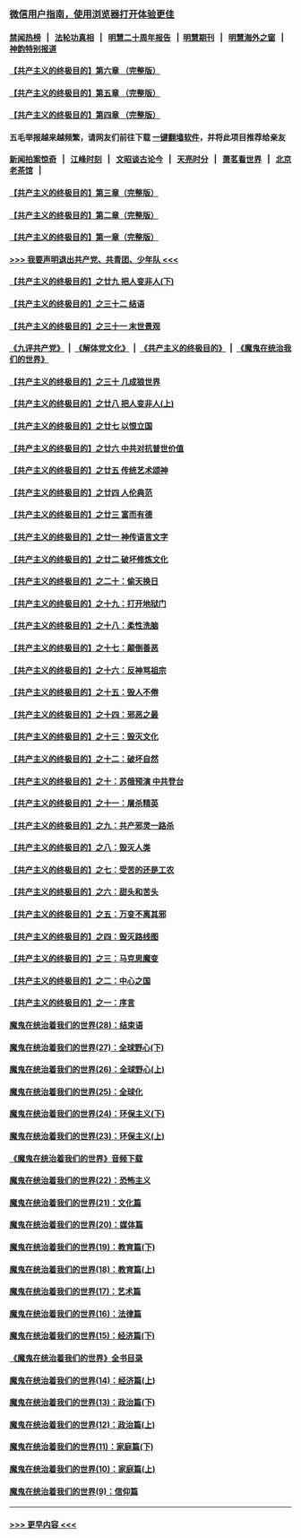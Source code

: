 ### [微信用户指南，使用浏览器打开体验更佳](https://github.com/gfw-breaker/banned-news1/blob/master/indexes/wechat-guide.md?t=0)
#### [禁闻热榜](热点新闻.md?t=0)  &nbsp;&nbsp;|&nbsp;&nbsp; [法轮功真相](https://github.com/gfw-breaker/truth/blob/master/README.md?t=0) &nbsp;&nbsp;|&nbsp;&nbsp; [明慧二十周年报告](https://github.com/gfw-breaker/mh-reports/blob/master/README.md?t=0) &nbsp;&nbsp;|&nbsp;&nbsp;[明慧期刊](https://github.com/gfw-breaker/mh-qikan) &nbsp;&nbsp;|&nbsp;&nbsp; [明慧海外之窗](https://github.com/gfw-breaker/mh-news/blob/master/README.md?t=0) &nbsp;&nbsp;|&nbsp;&nbsp; [神韵特别报道](https://github.com/gfw-breaker/mh-news/blob/master/shenyun.md?t=0)
#### [【共产主义的终极目的】第六章 （完整版）](../pages/nsc422/n11428913.md?t=02150402) 
#### [【共产主义的终极目的】第五章 （完整版）](../pages/nsc422/n11428912.md?t=02150402) 
#### [【共产主义的终极目的】第四章 （完整版）](../pages/nsc422/n11428907.md?t=02150402) 
#### 五毛举报越来越频繁，请网友们前往下载 [一键翻墙软件](https://github.com/gfw-breaker/ssr-accounts)，并将此项目推荐给亲友
#### [新闻拍案惊奇](https://github.com/gfw-breaker/banned-news1/blob/master/pages/link4.md) &nbsp;&nbsp;|&nbsp;&nbsp; [江峰时刻](https://github.com/gfw-breaker/banned-news1/blob/master/pages/link4.md) &nbsp;&nbsp;|&nbsp;&nbsp; [文昭谈古论今](https://github.com/gfw-breaker/banned-news1/blob/master/pages/link4.md) &nbsp;&nbsp;|&nbsp;&nbsp; [天亮时分](https://github.com/gfw-breaker/banned-news1/blob/master/pages/link4.md) &nbsp;&nbsp;|&nbsp;&nbsp; [萧茗看世界](https://github.com/gfw-breaker/banned-news1/blob/master/pages/link4.md) &nbsp;&nbsp;|&nbsp;&nbsp; [北京老茶馆](https://github.com/gfw-breaker/banned-news1/blob/master/pages/link4.md) &nbsp;&nbsp;|&nbsp;&nbsp; 
#### [【共产主义的终极目的】第三章（完整版）](../pages/nsc422/n11428848.md?t=02150402) 
#### [【共产主义的终极目的】第二章（完整版）](../pages/nsc422/n11428831.md?t=02150402) 
#### [【共产主义的终极目的】第一章（完整版）](../pages/nsc422/n11417651.md?t=02150402) 
#### [>>> 我要声明退出共产党、共青团、少年队 <<<](https://github.com/begood0513/goodnews/blob/master/quit/letter.md) 
#### [【共产主义的终极目的】之廿九 把人变非人(下)](../pages/nsc422/n11344140.md?t=02150402) 
#### [【共产主义的终极目的】之三十二 结语](../pages/nsc422/n11360535.md?t=02150402) 
#### [【共产主义的终极目的】之三十一 末世景观](../pages/nsc422/n11351129.md?t=02150402) 
#### [《九评共产党》](https://github.com/begood0513/9ping.md/blob/master/README.md) &nbsp;|&nbsp; [《解体党文化》](../../../../jtdwh.md/blob/master/README.md)  &nbsp;|&nbsp; [《共产主义的终极目的》](../../../../gczydzjmd.md/blob/master/README.md) &nbsp;|&nbsp; [《魔鬼在统治我们的世界》](../../../../mgztzwmdsj.md/blob/master/README.md) 
#### [【共产主义的终极目的】之三十 几成狼世界](../pages/nsc422/n11348280.md?t=02150402) 
#### [【共产主义的终极目的】之廿八 把人变非人(上)](../pages/nsc422/n11340492.md?t=02150402) 
#### [【共产主义的终极目的】之廿七 以恨立国](../pages/nsc422/n11336944.md?t=02150402) 
#### [【共产主义的终极目的】之廿六 中共对抗普世价值](../pages/nsc422/n11324785.md?t=02150402) 
#### [【共产主义的终极目的】之廿五 传统艺术颂神](../pages/nsc422/n11296396.md?t=02150402) 
#### [【共产主义的终极目的】之廿四 人伦典范](../pages/nsc422/n11296397.md?t=02150402) 
#### [【共产主义的终极目的】之廿三 富而有德](../pages/nsc422/n11283598.md?t=02150402) 
#### [【共产主义的终极目的】之廿一 神传语言文字](../pages/nsc422/n11263265.md?t=02150402) 
#### [【共产主义的终极目的】之廿二 破坏修炼文化](../pages/nsc422/n11245728.md?t=02150402) 
#### [【共产主义的终极目的】之二十：偷天换日](../pages/nsc422/n11238846.md?t=02150402) 
#### [【共产主义的终极目的】之十九：打开地狱门](../pages/nsc422/n11206376.md?t=02150402) 
#### [【共产主义的终极目的】之十八：柔性洗脑](../pages/nsc422/n11199994.md?t=02150402) 
#### [【共产主义的终极目的】之十七：颠倒善恶](../pages/nsc422/n11179782.md?t=02150402) 
#### [【共产主义的终极目的】之十六：反神骂祖宗](../pages/nsc422/n11166798.md?t=02150402) 
#### [【共产主义的终极目的】之十五：毁人不倦](../pages/nsc422/n11166792.md?t=02150402) 
#### [【共产主义的终极目的】之十四：邪恶之最](../pages/nsc422/n11150249.md?t=02150402) 
#### [【共产主义的终极目的】之十三：毁灭文化](../pages/nsc422/n11135227.md?t=02150402) 
#### [【共产主义的终极目的】之十二：破坏自然](../pages/nsc422/n11135214.md?t=02150402) 
#### [【共产主义的终极目的】之十：苏俄预演 中共登台](../pages/nsc422/n11118424.md?t=02150402) 
#### [【共产主义的终极目的】之十一：屠杀精英](../pages/nsc422/n11118442.md?t=02150402) 
#### [【共产主义的终极目的】之九：共产邪灵一路杀](../pages/nsc422/n11114139.md?t=02150402) 
#### [【共产主义的终极目的】之八：毁灭人类](../pages/nsc422/n11108503.md?t=02150402) 
#### [【共产主义的终极目的】之七：受苦的还是工农](../pages/nsc422/n11101809.md?t=02150402) 
#### [【共产主义的终极目的】之六：甜头和苦头](../pages/nsc422/n11096971.md?t=02150402) 
#### [【共产主义的终极目的】之五：万变不离其邪](../pages/nsc422/n11091285.md?t=02150402) 
#### [【共产主义的终极目的】之四：毁灭路线图](../pages/nsc422/n11086284.md?t=02150402) 
#### [【共产主义的终极目的】之三：马克思魔变](../pages/nsc422/n11061941.md?t=02150402) 
#### [【共产主义的终极目的】之二：中心之国](../pages/nsc422/n11047728.md?t=02150402) 
#### [【共产主义的终极目的】之一：序言](../pages/nsc422/n11086077.md?t=02150402) 
#### [魔鬼在统治着我们的世界(28)：结束语](../pages/nsc422/n10936246.md?t=02150402) 
#### [魔鬼在统治着我们的世界(27)：全球野心(下)](../pages/nsc422/n10928319.md?t=02150402) 
#### [魔鬼在统治着我们的世界(26)：全球野心(上)](../pages/nsc422/n10900318.md?t=02150402) 
#### [魔鬼在统治着我们的世界(25)：全球化](../pages/nsc422/n10788205.md?t=02150402) 
#### [魔鬼在统治着我们的世界(24)：环保主义(下)](../pages/nsc422/n10695307.md?t=02150402) 
#### [魔鬼在统治着我们的世界(23)：环保主义(上)](../pages/nsc422/n10688613.md?t=02150402) 
#### [《魔鬼在统治着我们的世界》音频下载](../pages/nsc422/n10635553.md?t=02150402) 
#### [魔鬼在统治着我们的世界(22)：恐怖主义](../pages/nsc422/n10614727.md?t=02150402) 
#### [魔鬼在统治着我们的世界(21)：文化篇](../pages/nsc422/n10597706.md?t=02150402) 
#### [魔鬼在统治着我们的世界(20)：媒体篇](../pages/nsc422/n10586579.md?t=02150402) 
#### [魔鬼在统治着我们的世界(19)：教育篇(下)](../pages/nsc422/n10564808.md?t=02150402) 
#### [魔鬼在统治着我们的世界(18)：教育篇(上)](../pages/nsc422/n10526970.md?t=02150402) 
#### [魔鬼在统治着我们的世界(17)：艺术篇](../pages/nsc422/n10499093.md?t=02150402) 
#### [魔鬼在统治着我们的世界(16)：法律篇](../pages/nsc422/n10485969.md?t=02150402) 
#### [魔鬼在统治着我们的世界(15)：经济篇(下)](../pages/nsc422/n10469975.md?t=02150402) 
#### [《魔鬼在统治着我们的世界》全书目录](../pages/nsc422/n10464261.md?t=02150402) 
#### [魔鬼在统治着我们的世界(14)：经济篇(上)](../pages/nsc422/n10457370.md?t=02150402) 
#### [魔鬼在统治着我们的世界(13)：政治篇(下)](../pages/nsc422/n10448270.md?t=02150402) 
#### [魔鬼在统治着我们的世界(12)：政治篇(上)](../pages/nsc422/n10444576.md?t=02150402) 
#### [魔鬼在统治着我们的世界(11)：家庭篇(下)](../pages/nsc422/n10440961.md?t=02150402) 
#### [魔鬼在统治着我们的世界(10)：家庭篇(上)](../pages/nsc422/n10435448.md?t=02150402) 
#### [魔鬼在统治着我们的世界(9)：信仰篇](../pages/nsc422/n10432159.md?t=02150402) 

----
#### [ >>> 更早内容 <<< ](../indexes/nsc422-earlier.md)
